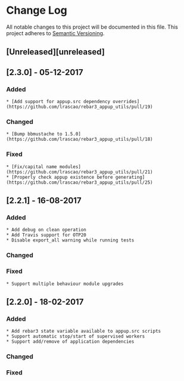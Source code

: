 # Change Log
All notable changes to this project will be documented in this file.
This project adheres to [Semantic Versioning](http://semver.org/).

## [Unreleased][unreleased]

## [2.3.0] - 05-12-2017
### Added
    * [Add support for appup.src dependency overrides](https://github.com/lrascao/rebar3_appup_utils/pull/19)
### Changed
    * [Bump bbmustache to 1.5.0](https://github.com/lrascao/rebar3_appup_utils/pull/18)
### Fixed
    * [Fix/capital name modules](https://github.com/lrascao/rebar3_appup_utils/pull/21)
    * [Properly check appup existence before generating](https://github.com/lrascao/rebar3_appup_utils/pull/25)

## [2.2.1] - 16-08-2017
### Added
    * Add debug on clean operation
    * Add Travis support for OTP20
    * Disable export_all warning while running tests
### Changed
### Fixed
    * Support multiple behaviour module upgrades

## [2.2.0] - 18-02-2017
### Added
    * Add rebar3 state variable available to appup.src scripts
    * Support automatic stop/start of supervised workers
    * Support add/remove of application dependencies
### Changed
### Fixed
